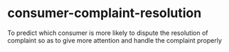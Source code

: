 # consumer-complaint-resolution
To predict which consumer is more likely to dispute the resolution of complaint so as to give more attention and handle the complaint properly
